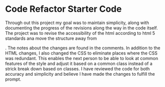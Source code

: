 # Code Refactor Starter Code
Through out this project my goal was to maintain simplicity, along with documenting the progress of the revisions along the way in the code itself. The project was to revise the accessibility of the html according to html 5 standards ana move the structure away from <div>. The notes about the changes are found in the comments. In addition to the HTML changes, I also changed the CSS to eliminate places where the CSS was redundant. This enables the next person to be able to look at common features of the style and adjust it based on a common class instead of a strick break down based on classes. I have reviewed the code for both accuracy and simplicity and believe I have made the changes to fulfill the prompt. 